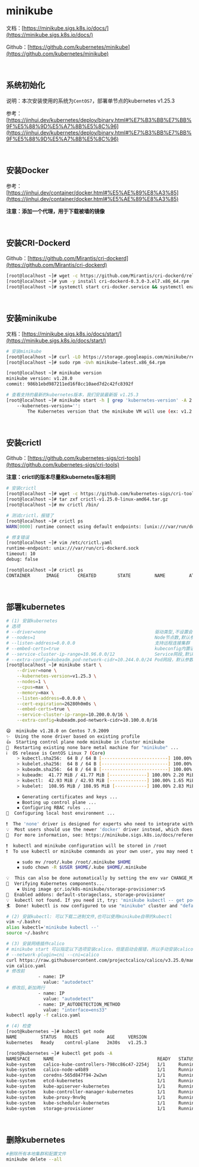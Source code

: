 # minikube

文档：[https://minikube.sigs.k8s.io/docs/](https://minikube.sigs.k8s.io/docs/)

Github：[https://github.com/kubernetes/minikube](https://github.com/kubernetes/minikube)

<br />

## 系统初始化

说明：本次安装使用的系统为`CentOS7`，部署单节点的kubernetes v1.25.3

参考：[https://jinhui.dev/kubernetes/deploy/binary.html#%E7%B3%BB%E7%BB%9F%E5%88%9D%E5%A7%8B%E5%8C%96](https://jinhui.dev/kubernetes/deploy/binary.html#%E7%B3%BB%E7%BB%9F%E5%88%9D%E5%A7%8B%E5%8C%96)

<br />

## 安装Docker

参考：[https://jinhui.dev/container/docker.html#%E5%AE%89%E8%A3%85](https://jinhui.dev/container/docker.html#%E5%AE%89%E8%A3%85)

**注意：添加一个代理，用于下载被墙的镜像**

<br />

## 安装CRI-Dockerd

Github：[https://github.com/Mirantis/cri-dockerd](https://github.com/Mirantis/cri-dockerd)

```bash
[root@localhost ~]# wget -c https://github.com/Mirantis/cri-dockerd/releases/download/v0.3.0/cri-dockerd-0.3.0-3.el7.x86_64.rpm
[root@localhost ~]# yum -y install cri-dockerd-0.3.0-3.el7.x86_64.rpm
[root@localhost ~]# systemctl start cri-docker.service && systemctl enable cri-docker.service
```

<br />

## 安装minikube

文档：[https://minikube.sigs.k8s.io/docs/start/](https://minikube.sigs.k8s.io/docs/start/)

```bash
# 安装minikube
[root@localhost ~]# curl -LO https://storage.googleapis.com/minikube/releases/latest/minikube-latest.x86_64.rpm
[root@localhost ~]# sudo rpm -Uvh minikube-latest.x86_64.rpm

[root@localhost ~]# minikube version
minikube version: v1.28.0
commit: 986b1ebd987211ed16f8cc10aed7d2c42fc8392f

# 查看支持的最新的kubernetes版本，我们安装最新版 v1.25.3
[root@localhost ~]# minikube start -h | grep 'kubernetes-version' -A 2
    --kubernetes-version='':
        The Kubernetes version that the minikube VM will use (ex: v1.2.3, 'stable' for v1.25.3, 'latest' for v1.25.3). Defaults to 'stable'.
```

<br />

## 安装crictl

Github：[https://github.com/kubernetes-sigs/cri-tools](https://github.com/kubernetes-sigs/cri-tools)

**注意：crictl的版本尽量和kubernetes版本相同**

```bash
# 安装crictl
[root@localhost ~]# wget -c https://github.com/kubernetes-sigs/cri-tools/releases/download/v1.25.0/crictl-v1.25.0-linux-amd64.tar.gz
[root@localhost ~]# tar zxf crictl-v1.25.0-linux-amd64.tar.gz
[root@localhost ~]# mv crictl /bin/

# 测试crictl，报错了
[root@localhost ~]# crictl ps
WARN[0000] runtime connect using default endpoints: [unix:///var/run/dockershim.sock unix:///run/containerd/containerd.sock unix:///run/crio/crio.sock unix:///var/run/cri-dockerd.sock]. As the default settings are now deprecated, you should set the endpoint instead. 

# 修复错误
[root@localhost ~]# vim /etc/crictl.yaml
runtime-endpoint: unix:///var/run/cri-dockerd.sock
timeout: 10
debug: false

[root@localhost ~]# crictl ps
CONTAINER      IMAGE       CREATED        STATE         NAME         ATTEMPT      POD ID      POD
```

<br />

## 部署kubernetes

```bash
# (1) 安装kubernetes
# 选项
# --driver=none                                         驱动类型,不设置会报错
# --nodes=1                                             Node节点数,默认参数
# --listen-address=0.0.0.0                              支持远程连接集群
# --embed-certs=true                                    kubeconfig内置证书方式,否则kubeconfig文件内会指定证书路径
# --service-cluster-ip-range=10.96.0.0/12               Service网段,默认参数
# --extra-config=kubeadm.pod-network-cidr=10.244.0.0/24 Pod网段，默认参数
[root@localhost ~]# minikube start \
    --driver=none \
    --kubernetes-version=v1.25.3 \
    --nodes=1 \
    --cpus=max \
    --memory=max \
    --listen-address=0.0.0.0 \
    --cert-expiration=26280h0m0s \
    --embed-certs=true \
    --service-cluster-ip-range=10.200.0.0/16 \
    --extra-config=kubeadm.pod-network-cidr=10.100.0.0/16

😄  minikube v1.28.0 on Centos 7.9.2009
✨  Using the none driver based on existing profile
👍  Starting control plane node minikube in cluster minikube
🔄  Restarting existing none bare metal machine for "minikube" ...
ℹ️  OS release is CentOS Linux 7 (Core)
    > kubectl.sha256:  64 B / 64 B [-------------------------] 100.00% ? p/s 0s
    > kubelet.sha256:  64 B / 64 B [-------------------------] 100.00% ? p/s 0s
    > kubeadm.sha256:  64 B / 64 B [-------------------------] 100.00% ? p/s 0s
    > kubeadm:  41.77 MiB / 41.77 MiB [--------------] 100.00% 2.20 MiB p/s 19s
    > kubectl:  42.93 MiB / 42.93 MiB [--------------] 100.00% 1.65 MiB p/s 26s
    > kubelet:  108.95 MiB / 108.95 MiB [------------] 100.00% 2.83 MiB p/s 39s

    ▪ Generating certificates and keys ...
    ▪ Booting up control plane ...
    ▪ Configuring RBAC rules ...
🤹  Configuring local host environment ...

❗  The 'none' driver is designed for experts who need to integrate with an existing VM
💡  Most users should use the newer 'docker' driver instead, which does not require root!
📘  For more information, see: https://minikube.sigs.k8s.io/docs/reference/drivers/none/

❗  kubectl and minikube configuration will be stored in /root
❗  To use kubectl or minikube commands as your own user, you may need to relocate them. For example, to overwrite your own settings, run:

    ▪ sudo mv /root/.kube /root/.minikube $HOME
    ▪ sudo chown -R $USER $HOME/.kube $HOME/.minikube

💡  This can also be done automatically by setting the env var CHANGE_MINIKUBE_NONE_USER=true
🔎  Verifying Kubernetes components...
    ▪ Using image gcr.io/k8s-minikube/storage-provisioner:v5
🌟  Enabled addons: default-storageclass, storage-provisioner
💡  kubectl not found. If you need it, try: 'minikube kubectl -- get pods -A'
🏄  Done! kubectl is now configured to use "minikube" cluster and "default" namespace by default

# (2) 安装kubectl: 可以下载二进制文件,也可以使用minikube自带的kubectl
vim ~/.bashrc
alias kubectl='minikube kubectl --'
source ~/.bashrc

# (3) 安装网络插件calico
# minikube start 可以指定以下选项安装calico，但是启动会报错，所以手动安装calico
# --network-plugin=cni --cni=calico
curl https://raw.githubusercontent.com/projectcalico/calico/v3.25.0/manifests/calico.yaml -O
vim calico.yaml
# 修改前
            - name: IP
              value: "autodetect"
# 修改后,新加两行
            - name: IP
              value: "autodetect"
            - name: IP_AUTODETECTION_METHOD
              value: "interface=ens33"
kubectl apply -f calico.yaml

# (4) 检查
[root@kubernetes ~]# kubectl get node
NAME         STATUS   ROLES           AGE     VERSION
kubernetes   Ready    control-plane   2m30s   v1.25.3

[root@kubernetes ~]# kubectl get pods -A
NAMESPACE     NAME                                       READY   STATUS    RESTARTS   AGE
kube-system   calico-kube-controllers-798cc86c47-2254j   1/1     Running   0          62s
kube-system   calico-node-w4b89                          1/1     Running   0          62s
kube-system   coredns-565d847f94-2w2wn                   1/1     Running   0          2m56s
kube-system   etcd-kubernetes                            1/1     Running   0          3m9s
kube-system   kube-apiserver-kubernetes                  1/1     Running   0          3m9s
kube-system   kube-controller-manager-kubernetes         1/1     Running   0          3m11s
kube-system   kube-proxy-9nv9q                           1/1     Running   0          2m57s
kube-system   kube-scheduler-kubernetes                  1/1     Running   0          3m9s
kube-system   storage-provisioner                        1/1     Running   0          3m8s
```

<br />

## 删除kubernetes

```bash
#删除所有本地集群和配置文件
minikube delete --all
```

